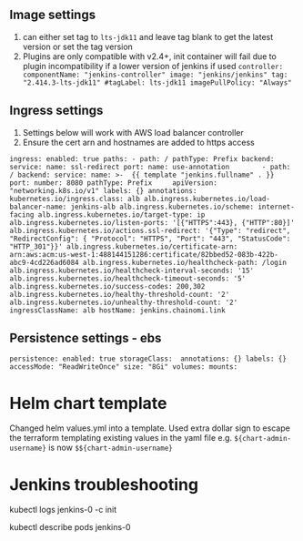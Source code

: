 

## Image settings
1. can either set tag to `lts-jdk11` and leave tag blank to get the latest version or set the tag version
2. Plugins are only compatible with v2.4+, init container will fail due to plugin incompatibility if a lower version of jenkins if used
    `controller:
    componentName: "jenkins-controller"
    image: "jenkins/jenkins"
    tag: "2.414.3-lts-jdk11"
    #tagLabel: lts-jdk11
    imagePullPolicy: "Always"`

## Ingress settings 
1. Settings below will work with AWS load balancer controller
2. Ensure the cert arn and hostnames are added to https access


  `ingress:
    enabled: true
    paths:
    - path: /
      pathType: Prefix
      backend:
        service:
          name: ssl-redirect
          port:
            name: use-annotation       
    - path: /
      backend:
        service:
          name: >- 
            {{ template "jenkins.fullname" . }}
          port:
            number: 8080
      pathType: Prefix    
    apiVersion: "networking.k8s.io/v1"
    labels: {}
    annotations:
      kubernetes.io/ingress.class: alb
      alb.ingress.kubernetes.io/load-balancer-name: jenkins-alb
      alb.ingress.kubernetes.io/scheme: internet-facing
      alb.ingress.kubernetes.io/target-type: ip
      alb.ingress.kubernetes.io/listen-ports: '[{"HTTPS":443}, {"HTTP":80}]'
      alb.ingress.kubernetes.io/actions.ssl-redirect: '{"Type": "redirect", "RedirectConfig": { "Protocol": "HTTPS", "Port": "443", "StatusCode": "HTTP_301"}}'
      alb.ingress.kubernetes.io/certificate-arn: arn:aws:acm:us-west-1:488144151286:certificate/82bbed52-083b-422b-abc9-4cd226ad6084
      alb.ingress.kubernetes.io/healthcheck-path: /login
      alb.ingress.kubernetes.io/healthcheck-interval-seconds: '15'
      alb.ingress.kubernetes.io/healthcheck-timeout-seconds: '5'
      alb.ingress.kubernetes.io/success-codes: 200,302
      alb.ingress.kubernetes.io/healthy-threshold-count: '2'
      alb.ingress.kubernetes.io/unhealthy-threshold-count: '2'      
    ingressClassName: alb
    hostName: jenkins.chainomi.link`

## Persistence settings - ebs

`persistence:
  enabled: true
  storageClass: 
  annotations: {}
  labels: {}
  accessMode: "ReadWriteOnce"
  size: "8Gi"
  volumes:
  mounts:`
  
# Helm chart template  
Changed helm values.yml into a template. Used extra dollar sign to escape the terraform templating existing values in the yaml file e.g. `${chart-admin-username}` is now `$${chart-admin-username}`

# Jenkins troubleshooting
kubectl logs jenkins-0 -c init

kubectl describe pods jenkins-0